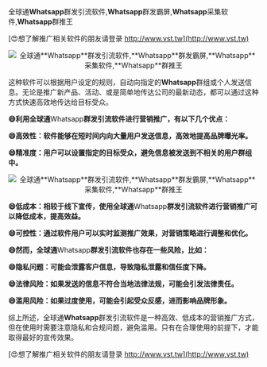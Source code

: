 全球通**Whatsapp**群发引流软件,**Whatsapp**群发霸屏,**Whatsapp**采集软件,**Whatsapp**群推王

[😍想了解推广相关软件的朋友请登录 http://www.vst.tw](http://www.vst.tw)

 <center><img src="https://vst.tw/MP4/tuiguang/png/3.png" alt="全球通**Whatsapp**群发引流软件,**Whatsapp**群发霸屏,**Whatsapp**采集软件,**Whatsapp**群推王"></center>

这种软件可以根据用户设定的规则，自动向指定的**Whatsapp**群组或个人发送信息。无论是推广新产品、活动、或是简单地传达公司的最新动态，都可以通过这种方式快速高效地传达给目标受众。

**😄利用全球通**Whatsapp**群发引流软件进行营销推广，有以下几个优点：**

**😄高效性：软件能够在短时间内向大量用户发送信息，高效地提高品牌曝光率。**

**😄精准度：用户可以设置指定的目标受众，避免信息被发送到不相关的用户群组中。**

 <center><img src="https://vst.tw/MP4/tuiguang/png/4.png" alt="全球通**Whatsapp**群发引流软件,**Whatsapp**群发霸屏,**Whatsapp**采集软件,**Whatsapp**群推王"></center>

**😄低成本：相较于线下宣传，使用全球通**Whatsapp**群发引流软件进行营销推广可以降低成本，提高效益。**

**😄可控性：通过软件用户可以实时监测推广效果，对营销策略进行调整和优化。**

**😄然而，全球通**Whatsapp**群发引流软件也存在一些风险，比如：**

**😄隐私问题：可能会泄露客户信息，导致隐私泄露和信任度下降。**

**😄法律风险：如果发送的信息不符合当地法律法规，可能会引发法律责任。**

**😄滥用风险：如果过度使用，可能会引起受众反感，进而影响品牌形象。**

综上所述，全球通**Whatsapp**群发引流软件是一种高效、低成本的营销推广方式，但在使用时需要注意隐私和合规问题，避免滥用。只有在合理使用的前提下，才能取得最好的宣传效果。

[😍想了解推广相关软件的朋友请登录 http://www.vst.tw](http://www.vst.tw)



